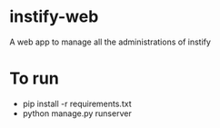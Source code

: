 # instify-web
A web app to manage all the administrations of instify

# To run
* pip install -r requirements.txt
* python manage.py runserver 
